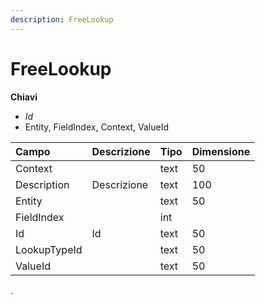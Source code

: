 ```yaml
---
description: FreeLookup
---
```


# FreeLookup

**Chiavi**

* _Id_
* Entity, FieldIndex, Context, ValueId

| Campo | Descrizione | Tipo | Dimensione |
| :--- | :--- | :--- | :--- |
| Context |  | text | 50 |
| Description | Descrizione | text | 100 |
| Entity |  | text | 50 |
| FieldIndex |  | int |  |
| Id | Id | text | 50 |
| LookupTypeId |  | text | 50 |
| ValueId |  | text | 50 |
.